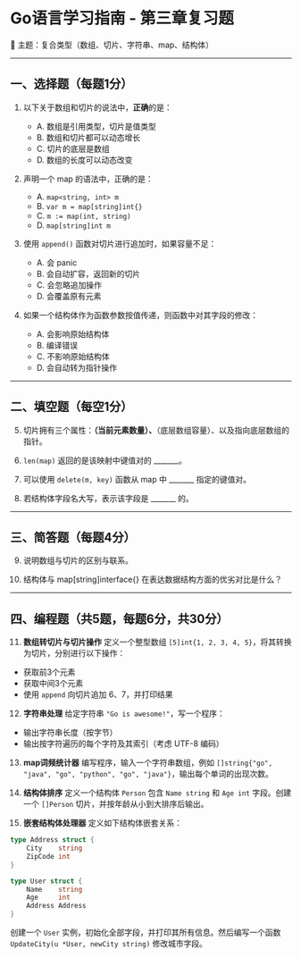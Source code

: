 # Go语言学习指南 - 第三章复习题

📘 主题：复合类型（数组、切片、字符串、map、结构体）

---

## 一、选择题（每题1分）

1. 以下关于数组和切片的说法中，**正确**的是：

   * A. 数组是引用类型，切片是值类型
   * B. 数组和切片都可以动态增长
   * C. 切片的底层是数组
   * D. 数组的长度可以动态改变

2. 声明一个 map 的语法中，正确的是：

   * A. `map<string, int> m`
   * B. `var m = map[string]int{}`
   * C. `m := map(int, string)`
   * D. `map[string]int m`

3. 使用 `append()` 函数对切片进行追加时，如果容量不足：

   * A. 会 panic
   * B. 会自动扩容，返回新的切片
   * C. 会忽略追加操作
   * D. 会覆盖原有元素

4. 如果一个结构体作为函数参数按值传递，则函数中对其字段的修改：

   * A. 会影响原始结构体
   * B. 编译错误
   * C. 不影响原始结构体
   * D. 会自动转为指针操作

---

## 二、填空题（每空1分）

5. 切片拥有三个属性：******（当前元素数量）、******（底层数组容量）、以及指向底层数组的指针。

6. `len(map)` 返回的是该映射中键值对的 \_\_\_\_\_\_\_。

7. 可以使用 `delete(m, key)` 函数从 map 中 \_\_\_\_\_\_\_ 指定的键值对。

8. 若结构体字段名大写，表示该字段是 \_\_\_\_\_\_\_ 的。

---

## 三、简答题（每题4分）

9. 说明数组与切片的区别与联系。

10. 结构体与 map\[string]interface{} 在表达数据结构方面的优劣对比是什么？

---

## 四、编程题（共5题，每题6分，共30分）

11. **数组转切片与切片操作**
    定义一个整型数组 `[5]int{1, 2, 3, 4, 5}`，将其转换为切片，分别进行以下操作：

* 获取前3个元素
* 获取中间3个元素
* 使用 `append` 向切片追加 6、7，并打印结果

12. **字符串处理**
    给定字符串 `"Go is awesome!"`，写一个程序：

* 输出字符串长度（按字节）
* 输出按字符遍历的每个字符及其索引（考虑 UTF-8 编码）

13. **map词频统计器**
    编写程序，输入一个字符串数组，例如 `[]string{"go", "java", "go", "python", "go", "java"}`，输出每个单词的出现次数。

14. **结构体排序**
    定义一个结构体 `Person` 包含 `Name string` 和 `Age int` 字段。创建一个 `[]Person` 切片，并按年龄从小到大排序后输出。

15. **嵌套结构体处理器**
    定义如下结构体嵌套关系：

```go
type Address struct {
    City    string
    ZipCode int
}

type User struct {
    Name    string
    Age     int
    Address Address
}
```

创建一个 `User` 实例，初始化全部字段，并打印其所有信息。然后编写一个函数 `UpdateCity(u *User, newCity string)` 修改城市字段。